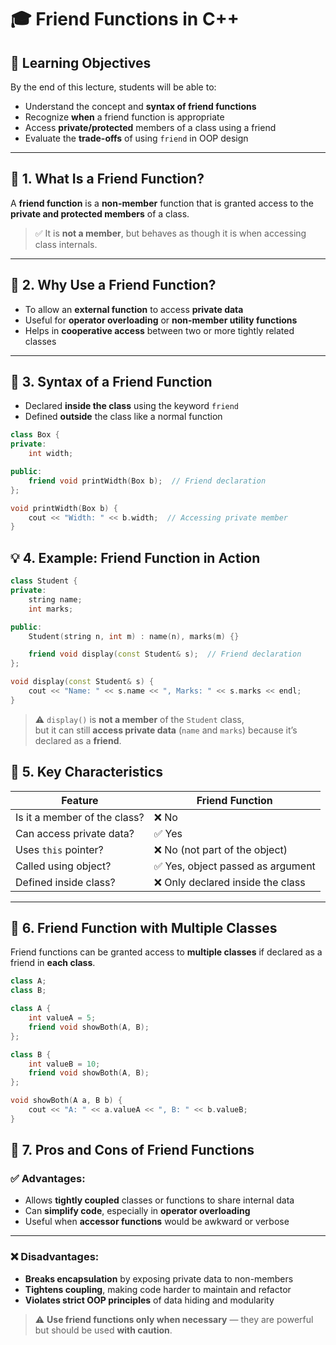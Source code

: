 # 🎓 Friend Functions in C++

## 🎯 Learning Objectives

By the end of this lecture, students will be able to:

- Understand the concept and **syntax of friend functions**  
- Recognize **when** a friend function is appropriate  
- Access **private/protected** members of a class using a friend  
- Evaluate the **trade-offs** of using `friend` in OOP design

---

## 📌 1. What Is a Friend Function?

A **friend function** is a **non-member** function that is granted access to the **private and protected members** of a class.

> ✅ It is **not a member**, but behaves as though it is when accessing class internals.

---

## 🔐 2. Why Use a Friend Function?

- To allow an **external function** to access **private data**  
- Useful for **operator overloading** or **non-member utility functions**  
- Helps in **cooperative access** between two or more tightly related classes

---

## 🧱 3. Syntax of a Friend Function

- Declared **inside the class** using the keyword `friend`  
- Defined **outside** the class like a normal function

```cpp
class Box {
private:
    int width;

public:
    friend void printWidth(Box b);  // Friend declaration
};
```
```cpp
void printWidth(Box b) {
    cout << "Width: " << b.width;  // Accessing private member
}
```
## 💡 4. Example: Friend Function in Action

```cpp
class Student {
private:
    string name;
    int marks;

public:
    Student(string n, int m) : name(n), marks(m) {}

    friend void display(const Student& s);  // Friend declaration
};

void display(const Student& s) {
    cout << "Name: " << s.name << ", Marks: " << s.marks << endl;
}
```
> ⚠️ `display()` is **not a member** of the `Student` class,  
> but it can still **access private data** (`name` and `marks`) because it’s declared as a **friend**.
## 🧠 5. Key Characteristics

| Feature                        | Friend Function                     |
|-------------------------------|-------------------------------------|
| Is it a member of the class?  | ❌ No                                |
| Can access private data?      | ✅ Yes                               |
| Uses `this` pointer?          | ❌ No (not part of the object)       |
| Called using object?          | ✅ Yes, object passed as argument    |
| Defined inside class?         | ❌ Only declared inside the class    |

---

## 🔄 6. Friend Function with Multiple Classes

Friend functions can be granted access to **multiple classes** if declared as a friend in **each class**.

```cpp
class A;
class B;

class A {
    int valueA = 5;
    friend void showBoth(A, B);
};

class B {
    int valueB = 10;
    friend void showBoth(A, B);
};

void showBoth(A a, B b) {
    cout << "A: " << a.valueA << ", B: " << b.valueB;
}
```
## 🔎 7. Pros and Cons of Friend Functions

### ✅ Advantages:
- Allows **tightly coupled** classes or functions to share internal data  
- Can **simplify code**, especially in **operator overloading**  
- Useful when **accessor functions** would be awkward or verbose  

---

### ❌ Disadvantages:
- **Breaks encapsulation** by exposing private data to non-members  
- **Tightens coupling**, making code harder to maintain and refactor  
- **Violates strict OOP principles** of data hiding and modularity  

> ⚠️ **Use friend functions only when necessary** — they are powerful but should be used **with caution**.
